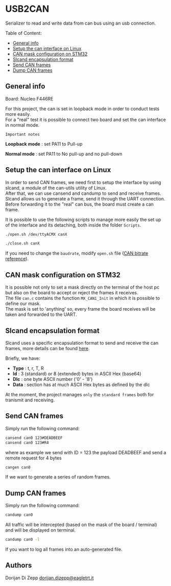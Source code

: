 # USB2CAN

Serializer to read and write data from can bus using an usb connection.

Table of Content:
- [General info](#general-info)
- [Setup the can interface on Linux](#setup-the-can-interface-on-linux)
- [CAN mask configuration on STM32](#can-mask-configuration-on-stm32)
- [Slcand encapsulation format](#slcand-encapsulation-format)
- [Send CAN frames](#send-can-frames)
- [Dump CAN frames](#dump-can-frames)

## General info

Board: Nucleo F446RE

For this project, the can is set in loopback mode in order to conduct tests more easily.<br/>
For a "real" test it is possible to connect two board and set the can interface in normal mode.

`Important notes`<br/>

__Loopback mode__ : set PA11 to Pull-up

__Normal mode__ : set PA11 to No pull-up and no pull-down


## Setup the can interface on Linux
In order to send CAN frames, we need first to setup the interface by using slcand, a module of the can-utils utility of Linux.<br/>
After that, we can use cansend and candump to send and receive frames.<br/>
Slcand allows us to generate a frame, send it through the UART connection. Before forwarding it to the "real" can bus, the board must create a can frame.

It is possible to use the following scripts to manage more easily the set up of the interface and its detaching, both inside the folder `Scripts`.

```bash
./open.sh /dev/ttyACMX canX
```

```bash
./close.sh canX
```

If you need to change the `baudrate`, modify `open.sh` file ([CAN bitrate reference](https://elinux.org/Bringing_CAN_interface_up#SLCAN_based_Interfaces)). 

## CAN mask configuration on STM32
It is possible not only to set a mask directly on the terminal of the host pc but also 
on the board to accept or reject the frames it receives.<br/>
The file `can.c` contains the function `MX_CAN1_Init` in which it is possible to define our mask.<br/>
The mask is set to 'anything' so, every frame the board receives will be taken and forwarded to the UART.


## Slcand encapsulation format
Slcand uses a specific encapsulation format to send and receive the can frames, more details can be found [here](https://github.com/torvalds/linux/blob/master/drivers/net/can/slcan/slcan-core.c).

Briefly, we have:
- __Type__ : t, r, T, R
- __Id__ : 3 (standard) or 8 (extended) bytes in ASCII Hex (base64)
- __Dlc__ : one byte ASCII number ('0' - '8')
- __Data__ : section has at much ASCII Hex bytes as defined by the dlc

At the moment, the project manages `only` the `standard frames` both for tranismit and receiving.

## Send CAN frames
Simply run the following command:
```bash
cansend can0 123#DEADBEEF
cansend can0 123#R4
```
where as example we send with ID = 123 the payload DEADBEEF and send a remote request
for 4 bytes

```bash
cangen can0
```
If we want to generate a series of random frames.


## Dump CAN frames
Simply run the following command:
```bash
candump can0
```
All traffic will be intercepted (based on the mask of the board / terminal) and will be
displayed on terminal.

```bash
candump can0 -l
```
If you want to log all frames into an auto-generated file.


## Authors
Dorijan Di Zepp dorijan.dizepp@eagletrt.it